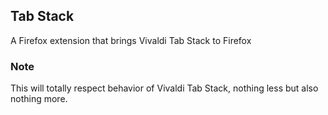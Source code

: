 ## Tab Stack
A Firefox extension that brings Vivaldi Tab Stack to Firefox

### Note

This will totally respect behavior of Vivaldi Tab Stack, nothing less but also nothing more.